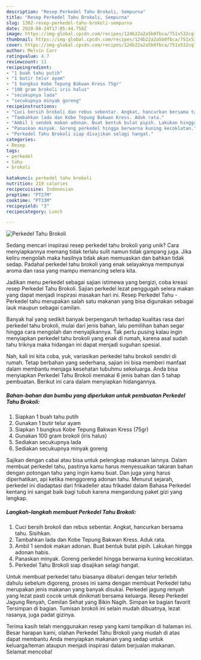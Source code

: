 ```yaml
---
description: "Resep Perkedel Tahu Brokoli, Sempurna"
title: "Resep Perkedel Tahu Brokoli, Sempurna"
slug: 1302-resep-perkedel-tahu-brokoli-sempurna
date: 2020-08-24T17:05:44.758Z
image: https://img-global.cpcdn.com/recipes/124b22a2a5b0fbca/751x532cq70/perkedel-tahu-brokoli-foto-resep-utama.jpg
thumbnail: https://img-global.cpcdn.com/recipes/124b22a2a5b0fbca/751x532cq70/perkedel-tahu-brokoli-foto-resep-utama.jpg
cover: https://img-global.cpcdn.com/recipes/124b22a2a5b0fbca/751x532cq70/perkedel-tahu-brokoli-foto-resep-utama.jpg
author: Melvin Carr
ratingvalue: 4.7
reviewcount: 11
recipeingredient:
- "1 buah tahu putih"
- "1 butir telur ayam"
- "1 bungkus Kobe Tepung Bakwan Kress 75gr"
- "100 gram brokoli iris halus"
- "secukupnya lada"
- "secukupnya minyak goreng"
recipeinstructions:
- "Cuci bersih brokoli dan rebus sebentar. Angkat, hancurkan bersama tahu. Sisihkan."
- "Tambahkan lada dan Kobe Tepung Bakwan Kress. Aduk rata."
- "Ambil 1 sendok makan adonan. Buat bentuk bulat pipih. Lakukan hingga adonan habis."
- "Panaskan minyak. Goreng perkedel hingga berwarna kuning kecoklatan."
- "Perkedel Tahu Brokoli siap disajikan selagi hangat."
categories:
- Resep
tags:
- perkedel
- tahu
- brokoli

katakunci: perkedel tahu brokoli 
nutrition: 219 calories
recipecuisine: Indonesian
preptime: "PT27M"
cooktime: "PT33M"
recipeyield: "3"
recipecategory: Lunch

---
```



![Perkedel Tahu Brokoli](https://img-global.cpcdn.com/recipes/124b22a2a5b0fbca/751x532cq70/perkedel-tahu-brokoli-foto-resep-utama.jpg)

Sedang mencari inspirasi resep perkedel tahu brokoli yang unik? Cara menyiapkannya memang tidak terlalu sulit namun tidak gampang juga. Jika keliru mengolah maka hasilnya tidak akan memuaskan dan bahkan tidak sedap. Padahal perkedel tahu brokoli yang enak selayaknya mempunyai aroma dan rasa yang mampu memancing selera kita.

Jadikan menu perkedel sebagai sajian istimewa yang bergizi, coba kreasi resep Perkedel Tahu Brokoli. Sajian perkedel lezat penggugah selera makan yang dapat menjadi inspirasi masakan hari ini. Resep Perkedel Tahu - Perkedel tahu merupakan salah satu makanan yang bisa digunakan sebagai lauk maupun sebagai camilan.

Banyak hal yang sedikit banyak berpengaruh terhadap kualitas rasa dari perkedel tahu brokoli, mulai dari jenis bahan, lalu pemilihan bahan segar hingga cara mengolah dan menyajikannya. Tak perlu pusing kalau ingin menyiapkan perkedel tahu brokoli yang enak di rumah, karena asal sudah tahu triknya maka hidangan ini dapat menjadi suguhan spesial.


Nah, kali ini kita coba, yuk, variasikan perkedel tahu brokoli sendiri di rumah. Tetap berbahan yang sederhana, sajian ini bisa memberi manfaat dalam membantu menjaga kesehatan tubuhmu sekeluarga. Anda bisa menyiapkan Perkedel Tahu Brokoli memakai 6 jenis bahan dan 5 tahap pembuatan. Berikut ini cara dalam menyiapkan hidangannya.

<!--inarticleads1-->

##### Bahan-bahan dan bumbu yang diperlukan untuk pembuatan Perkedel Tahu Brokoli:

1. Siapkan 1 buah tahu putih
1. Gunakan 1 butir telur ayam
1. Siapkan 1 bungkus Kobe Tepung Bakwan Kress (75gr)
1. Gunakan 100 gram brokoli (iris halus)
1. Sediakan secukupnya lada
1. Sediakan secukupnya minyak goreng


Sajikan dengan cabai atau bisa untuk pelengkap makanan lainnya. Dalam membuat perkedel tahu, pastinya kamu harus menyesuaikan takaran bahan dengan potongan tahu yang ingin kamu buat. Dan juga yang harus diperhatikan, api ketika menggoreng adonan tahu. Menurut sejarah, perkedel ini diadaptasi dari frikadeller atau frikadel dalam Bahasa Perkedel kentang ini sangat baik bagi tubuh karena mengandung paket gizi yang lengkap. 

<!--inarticleads2-->

##### Langkah-langkah membuat Perkedel Tahu Brokoli:

1. Cuci bersih brokoli dan rebus sebentar. Angkat, hancurkan bersama tahu. Sisihkan.
1. Tambahkan lada dan Kobe Tepung Bakwan Kress. Aduk rata.
1. Ambil 1 sendok makan adonan. Buat bentuk bulat pipih. Lakukan hingga adonan habis.
1. Panaskan minyak. Goreng perkedel hingga berwarna kuning kecoklatan.
1. Perkedel Tahu Brokoli siap disajikan selagi hangat.


Untuk membuat perkedel tahu biasanya dibaluri dengan telur terlebih dahulu sebelum digoreng, proses ini sama dengan membuat Perkedel tahu merupakan jenis makanan yang banyak disukai. Perkedel jagung renyah yang lezat pasti cocok untuk dinikmati bersama keluarga. Resep Perkedel Jagung Renyah, Cemilan Sehat yang Bikin Nagih. Simpan ke bagian favorit Tersimpan di bagian. Tumisan brokoli ini selain mudah dibuatnya, lezat rasanya, juga padat gizinya. 

Terima kasih telah menggunakan resep yang kami tampilkan di halaman ini. Besar harapan kami, olahan Perkedel Tahu Brokoli yang mudah di atas dapat membantu Anda menyiapkan makanan yang sedap untuk keluarga/teman ataupun menjadi inspirasi dalam berjualan makanan. Selamat mencoba!
